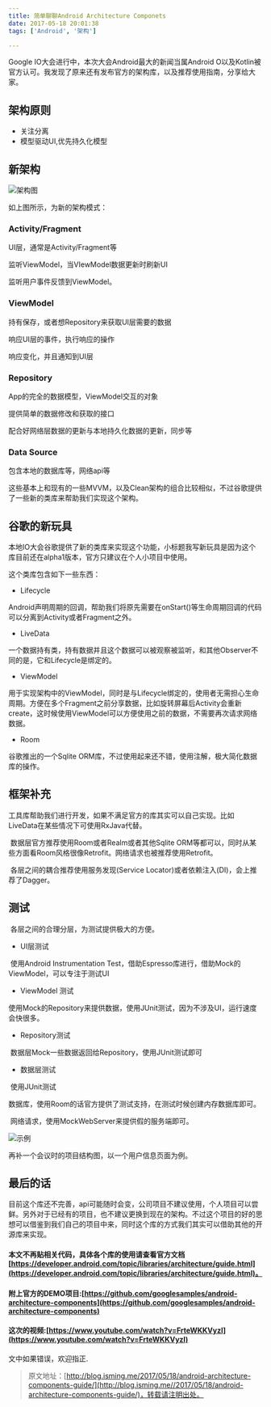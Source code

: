 ```yaml
---
title: 简单聊聊Android Architecture Componets
date: 2017-05-18 20:01:38
tags: ['Android', '架构']

---
```


Google IO大会进行中，本次大会Android最大的新闻当属Android O以及Kotlin被官方认可。我发现了原来还有发布官方的架构库，以及推荐使用指南，分享给大家。

##  架构原则

+ 关注分离  
+ 模型驱动UI,优先持久化模型  

<!--more-->

## 新架构

![架构图](http://isming.qiniudn.com/imgac_architecture.png)

如上图所示，为新的架构模式：

### Activity/Fragment

UI层，通常是Activity/Fragment等

监听ViewModel，当VIewModel数据更新时刷新UI

监听用户事件反馈到ViewModel。

### ViewModel

持有保存，或者想Repository来获取UI层需要的数据

响应UI层的事件，执行响应的操作

响应变化，并且通知到UI层

### Repository

App的完全的数据模型，ViewModel交互的对象

提供简单的数据修改和获取的接口

配合好网络层数据的更新与本地持久化数据的更新，同步等

### Data Source

包含本地的数据库等，网络api等

这些基本上和现有的一些MVVM，以及Clean架构的组合比较相似，不过谷歌提供了一些新的类库来帮助我们实现这个架构。

## 谷歌的新玩具

本地IO大会谷歌提供了新的类库来实现这个功能，小标题我写新玩具是因为这个库目前还在alpha1版本，官方只建议在个人小项目中使用。

这个类库包含如下一些东西：

+ Lifecycle

Android声明周期的回调，帮助我们将原先需要在onStart()等生命周期回调的代码可以分离到Activity或者Fragment之外。

+ LiveData

一个数据持有类，持有数据并且这个数据可以被观察被监听，和其他Observer不同的是，它和Lifecycle是绑定的。

+ ViewModel

用于实现架构中的ViewModel，同时是与Lifecycle绑定的，使用者无需担心生命周期。方便在多个Fragment之前分享数据，比如旋转屏幕后Activity会重新create，这时候使用ViewModel可以方便使用之前的数据，不需要再次请求网络数据。

+ Room

谷歌推出的一个Sqlite ORM库，不过使用起来还不错，使用注解，极大简化数据库的操作。

## 框架补充

​    工具库帮助我们进行开发，如果不满足官方的库其实可以自己实现。比如LiveData在某些情况下可使用RxJava代替。

​    数据层官方推荐使用Room或者Realm或者其他Sqlite ORM等都可以，同时从某些方面看Room风格很像Retrofit。网络请求也被推荐使用Retrofit。

​    各层之间的耦合推荐使用服务发现(Service Locator)或者依赖注入(DI)，会上推荐了Dagger。

## 测试

​    各层之间的合理分层，为测试提供极大的方便。

+ UI层测试   

​    使用Android Instrumentation Test，借助Espresso库进行，借助Mock的ViewModel，可以专注于测试UI

+ ViewModel 测试    

​    使用Mock的Repository来提供数据，使用JUnit测试，因为不涉及UI，运行速度会快很多。

+ Repository测试

​    数据层Mock一些数据返回给Repository，使用JUnit测试即可

+ 数据层测试   

​    使用JUnit测试

​    数据库，使用Room的话官方提供了测试支持，在测试时候创建内存数据库即可。

​    网络请求，使用MockWebServer来提供假的服务端即可。

![示例](http://isming.qiniudn.com/imgac_profilefragment.png)

再补一个会议时的项目结构图，以一个用户信息页面为例。

## 最后的话

​    目前这个库还不完善，api可能随时会变，公司项目不建议使用，个人项目可以尝鲜。另外对于已经有的项目，也不建议更换到现在的架构。不过这个项目的好的思想可以借鉴到我们自己的项目中来，同时这个库的方式我们其实可以借助其他的开源库来实现。

#### 本文不再贴相关代码，具体各个库的使用请查看官方文档[https://developer.android.com/topic/libraries/architecture/guide.html](https://developer.android.com/topic/libraries/architecture/guide.html)。
#### 附上官方的DEMO项目:[https://github.com/googlesamples/android-architecture-components](https://github.com/googlesamples/android-architecture-components)
#### 这次的视频:[https://www.youtube.com/watch?v=FrteWKKVyzI](https://www.youtube.com/watch?v=FrteWKKVyzI)

文中如果错误，欢迎指正.

>原文地址：[http://blog.isming.me/2017/05/18/android-architecture-components-guide/](http://blog.isming.me//2017/05/18/android-architecture-components-guide/)，转载请注明出处。

​    